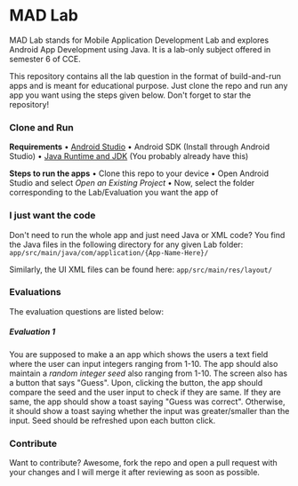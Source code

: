 # MAD Lab 
MAD Lab stands for Mobile Application Development Lab and explores Android App Development using Java. It is a lab-only subject offered in semester 6 of CCE.

This repository contains all the lab question in the format of build-and-run apps and is meant for educational purpose. Just clone the repo and run any app you want using the steps given below. Don't forget to star the repository!

### Clone and Run
**Requirements**
 • [Android Studio](https://developer.android.com/studio)
 • Android SDK (Install through Android Studio)
 • [Java Runtime and JDK](https://www.oracle.com/in/java/technologies/javase-jdk15-downloads.html) (You probably already have this)

**Steps to run the apps**
 • Clone this repo to your device
 • Open Android Studio and select *Open an Existing Project*
 • Now, select the folder corresponding to the Lab/Evaluation you want the app of
 
 ### I just want the code
 Don't need to run the whole app and just need Java or XML code? You find the Java files in the following directory for any given Lab folder: ```app/src/main/java/com/application/{App-Name-Here}/```
 
 Similarly, the UI XML files can be found here:
 ```app/src/main/res/layout/```
 
 ### Evaluations
 The evaluation questions are listed below:
 
  ##### Evaluation 1
 You are supposed to make a an app which shows the users a text field where the user can input integers ranging from 1-10. The app should also maintain a *random integer seed* also ranging from 1-10. The screen also has a button that says "Guess". Upon, clicking the button, the app should compare the seed and the user input to check if they are same. If they are same, the app should show a toast saying "Guess was correct". Otherwise, it should show a toast saying whether the input was greater/smaller than the input. Seed should be refreshed upon each button click.
 
  ### Contribute
  Want to contribute? Awesome, fork the repo and open a pull request with your changes and I will merge it after reviewing as soon as possible.
